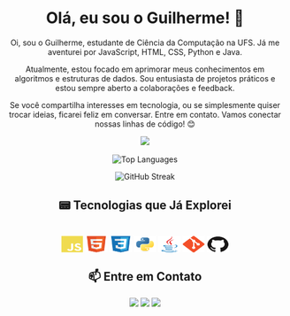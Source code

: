 <div align="center">
<h1>
  Olá, eu sou o Guilherme! 👋
</h1>



Oi, sou o Guilherme, estudante de Ciência da Computação na UFS. Já me aventurei por JavaScript, HTML, CSS, Python e Java.

Atualmente, estou focado em aprimorar meus conhecimentos em algoritmos e estruturas de dados. Sou entusiasta de projetos práticos e estou sempre aberto a colaborações e feedback.

Se você compartilha interesses em tecnologia, ou se simplesmente quiser trocar ideias, ficarei feliz em conversar. Entre em contato. Vamos conectar nossas linhas de código! 😊



<p align="center">
 <img height="150em" src="https://github-readme-stats.vercel.app/api?username=Slotov-7&count_private=true&include_all_commits=true&show_icons=github&show_icons&theme=dark&hide_border=false&show_owner=true"/>
</p>

<p align="center">
    <img src="https://github-readme-stats.vercel.app/api/top-langs/?username=Slotov-7&include_all_commits=true&layout=compact&theme=dark" alt="Top Languages">
</p>
<p align="center">
    <img src="https://github-readme-streak-stats.herokuapp.com/?user=Slotov-7&theme=dark" alt="GitHub Streak">
</p>



<h2>
  📟 Tecnologias que Já Explorei
  </h2>
</picture>
<div style="display: inline_block" align= "center" valagn= "top"><br>
  <img align="center" alt="Slotov-Js" height="30" width="40" src="https://raw.githubusercontent.com/devicons/devicon/master/icons/javascript/javascript-plain.svg">
  <img align="center" alt="Slotov-HTML" height="30" width="40" src="https://raw.githubusercontent.com/devicons/devicon/master/icons/html5/html5-original.svg">
  <img align="center" alt="Slotov-CSS" height="30" width="40" src="https://raw.githubusercontent.com/devicons/devicon/master/icons/css3/css3-original.svg">
  <img align="center" alt="Slotov-Python" height="30" width="40" src="https://raw.githubusercontent.com/devicons/devicon/master/icons/python/python-original.svg">
  <img align="center" alt="Slotov-Java" height="30" width="40" src="https://raw.githubusercontent.com/devicons/devicon/master/icons/java/java-original.svg">
  <img align="center" alt="Slotov-Git" height="30" width="40" src="https://raw.githubusercontent.com/devicons/devicon/master/icons/git/git-original.svg">
  <img align="center" alt="Slotov-github" height="30" width="40" src="https://raw.githubusercontent.com/devicons/devicon/master/icons/github/github-original.svg">
 
</div>

## 📫 Entre em Contato 

<div align="center"> 
  <a href="https://www.instagram.com/_guilhermearaujo.7/" target="_blank"><img src="https://img.shields.io/badge/-Instagram-%23E4405F?style=for-the-badge&logo=instagram&logoColor=white" target="_blank"></a>
  <a href = "mailto:guilherme.araujo@dcomp.ufs.br"><img src="https://img.shields.io/badge/-Gmail-%23333?style=for-the-badge&logo=gmail&logoColor=white" target="_blank"  ></a>
  <a href="https://www.linkedin.com/in/guiherme-ara%C3%BAjo/" target="_blank"><img src="https://img.shields.io/badge/-LinkedIn-%230077B5?style=for-the-badge&logo=linkedin&logoColor=white" target="_blank"></a>
  
</div>

</div>
